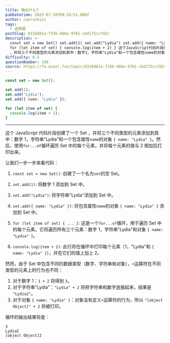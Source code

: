 ```yaml
---
title: 输出什么?
pubDatetime: 2023-07-20T09:29:51.000Z
author: caorushizi
tags:
  - 选择题
postSlug: 8318d81a-7336-466e-9761-cbd175ccfd2c
description: >-
  const set = new Set() set.add(1) set.add("Lydia") set.add({ name: "Lydia" })
  for (let item of set) { console.log(item + 2) } 这个JavaScript代码片段创建了一个 Set
  ，并将三个不同类型的元素添加到其中：数字1，字符串"Lydia"和一个包含属性name的对象 {
difficulty: 0.5
questionNumber: 108
source: https://fe.ecool.fun/topic/8318d81a-7336-466e-9761-cbd175ccfd2c
---
```


```javascript
const set = new Set();

set.add(1);
set.add("Lydia");
set.add({ name: "Lydia" });

for (let item of set) {
  console.log(item + 2);
}
```

---

这个 JavaScript 代码片段创建了一个 Set ，并将三个不同类型的元素添加到其中：数字 1，字符串"Lydia"和一个包含属性`name`的对象 `{ name: "Lydia" }`。然后，使用`for...of`循环遍历 Set 中的每个元素，并将每个元素的值与 2 相加后打印出来。

让我们一步一步来看代码：

1. `const set = new Set()`: 创建了一个名为`set`的空 Set。

2. `set.add(1)`: 将数字 1 添加到 Set 中。

3. `set.add("Lydia")`: 将字符串"Lydia"添加到 Set 中。

4. `set.add({ name: "Lydia" })`: 将包含属性`name`的对象 `{ name: "Lydia" }` 添加到 Set 中。

5. `for (let item of set) { ... }`: 这是一个`for...of`循环，用于遍历 Set 中的每个元素。它将遍历所有三个元素：数字 1，字符串"Lydia"和对象 `{ name: "Lydia" }`。

6. `console.log(item + 2)`: 此行将在循环中打印每个元素（1，"Lydia"和 `{ name: "Lydia" }`），并在它们的值上加上 2。

然而，由于 Set 中包含不同的数据类型（数字、字符串和对象），`+`运算符在不同类型的元素上的行为也不同：

1. 对于数字 1：`1 + 2` 将得到 `3`。
2. 对于字符串"Lydia"：`"Lydia" + 2` 将把字符串和数字连接起来，结果是 `"Lydia2"`。
3. 对于对象 `{ name: "Lydia" }`：对象没有定义`+`运算符的行为，所以 `"[object Object]" + 2` 将被打印。

循环的输出结果将是：

```
3
Lydia2
[object Object]2
```

